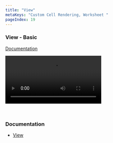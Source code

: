 ```yaml
---
title: "View"
metaKeys: "Custom Cell Rendering, Worksheet "
pageIndex: 19
---
```





### View - Basic
[Documentation](../docs/views.md)

![video](https://profitbasedocs.blob.core.windows.net/videos/View%20-%20Basics.mp4)

<br/>

### Documentation

* [View](../docs/views.md)
